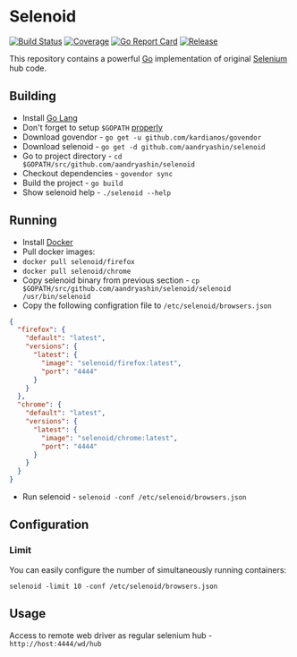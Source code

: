 # Selenoid
[![Build Status](https://travis-ci.org/aandryashin/selenoid.svg?branch=master)](https://travis-ci.org/aandryashin/selenoid)
[![Coverage](https://codecov.io/github/aandryashin/selenoid/coverage.svg)](https://codecov.io/gh/aandryashin/selenoid)
[![Go Report Card](https://goreportcard.com/badge/github.com/aandryashin/selenoid)](https://goreportcard.com/report/github.com/aandryashin/selenoid)
[![Release](https://img.shields.io/github/release/aandryashin/selenoid.svg)](https://github.com/aandryashin/selenoid/releases/latest)

This repository contains a powerful [Go](http://golang.org/) implementation of original [Selenium](http://github.com/SeleniumHQ/selenium) hub code.

## Building
* Install [Go Lang](https://golang.org/doc/install)
* Don't forget to setup `$GOPATH` [properly](https://github.com/golang/go/wiki/GOPATH)
* Download govendor - `go get -u github.com/kardianos/govendor`
* Download selenoid - `go get -d github.com/aandryashin/selenoid`
* Go to project directory - `cd $GOPATH/src/github.com/aandryashin/selenoid`
* Checkout dependencies - `govendor sync`
* Build the project - `go build`
* Show selenoid help - `./selenoid --help`

## Running
* Install [Docker](https://docs.docker.com/engine/installation/)
* Pull docker images: 
 * `docker pull selenoid/firefox`
 * `docker pull selenoid/chrome`
* Copy selenoid binary from previous section - `cp $GOPATH/src/github.com/aandryashin/selenoid/selenoid /usr/bin/selenoid`
* Copy the following configration file to `/etc/selenoid/browsers.json`
```json
{
  "firefox": {
    "default": "latest",
    "versions": {
      "latest": {
        "image": "selenoid/firefox:latest",
        "port": "4444"
      }
    }
  },
  "chrome": {
    "default": "latest",
    "versions": {
      "latest": {
        "image": "selenoid/chrome:latest",
        "port": "4444"
      }
    }
  }
}
```
* Run selenoid - `selenoid -conf /etc/selenoid/browsers.json`

## Configuration

### Limit

You can easily configure the number of simultaneously running containers:

`selenoid -limit 10 -conf /etc/selenoid/browsers.json`

## Usage

Access to remote web driver as regular selenium hub - `http://host:4444/wd/hub`
